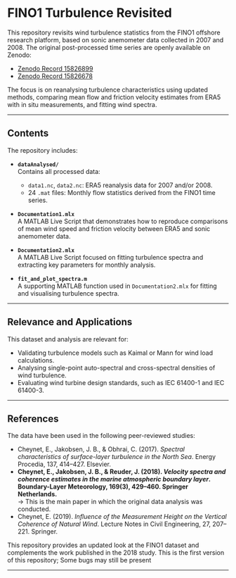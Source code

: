 # FINO1 Turbulence Revisited

This repository revisits wind turbulence statistics from the FINO1 offshore research platform, based on sonic anemometer data collected in 2007 and 2008. The original post-processed time series are openly available on Zenodo:

- [Zenodo Record 15826899](https://zenodo.org/records/15826899)
- [Zenodo Record 15826678](https://zenodo.org/records/15826678)

The focus is on reanalysing turbulence characteristics using updated methods, comparing mean flow and friction velocity estimates from ERA5 with in situ measurements, and fitting wind spectra.

---

## Contents

The repository includes:

- **`dataAnalysed/`**  
  Contains all processed data:
  - `data1.nc`, `data2.nc`: ERA5 reanalysis data for 2007 and/or 2008.
  - 24 `.mat` files: Monthly flow statistics derived from the FINO1 time series.

- **`Documentation1.mlx`**  
  A MATLAB Live Script that demonstrates how to reproduce comparisons of mean wind speed and friction velocity between ERA5 and sonic anemometer data.

- **`Documentation2.mlx`**  
  A MATLAB Live Script focused on fitting turbulence spectra and extracting key parameters for monthly analysis.

- **`fit_and_plot_spectra.m`**  
  A supporting MATLAB function used in `Documentation2.mlx` for fitting and visualising turbulence spectra.

---

## Relevance and Applications

This dataset and analysis are relevant for:

- Validating turbulence models such as Kaimal or Mann for wind load calculations.
- Analysing single-point auto-spectral and cross-spectral densities of wind turbulence.
- Evaluating wind turbine design standards, such as IEC 61400-1 and IEC 61400-3.

---

## References

The data have been used in the following peer-reviewed studies:

- Cheynet, E., Jakobsen, J. B., & Obhrai, C. (2017). *Spectral characteristics of surface-layer turbulence in the North Sea*. Energy Procedia, 137, 414–427. Elsevier.
- **Cheynet, E., Jakobsen, J. B., & Reuder, J. (2018). *Velocity spectra and coherence estimates in the marine atmospheric boundary layer*. Boundary-Layer Meteorology, 169(3), 429–460. Springer Netherlands.**  
  → This is the main paper in which the original data analysis was conducted.
- Cheynet, E. (2019). *Influence of the Measurement Height on the Vertical Coherence of Natural Wind*. Lecture Notes in Civil Engineering, 27, 207–221. Springer.

This repository provides an updated look at the FINO1 dataset and complements the work published in the 2018 study. This is the first version of this repository; Some bugs may still be present


---

